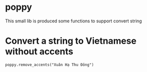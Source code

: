 # poppy
This small lib is produced some functions to support convert string

# Convert a string to Vietnamese without accents
```
poppy.remove_accents("Xuân Hạ Thu Đông")
```
